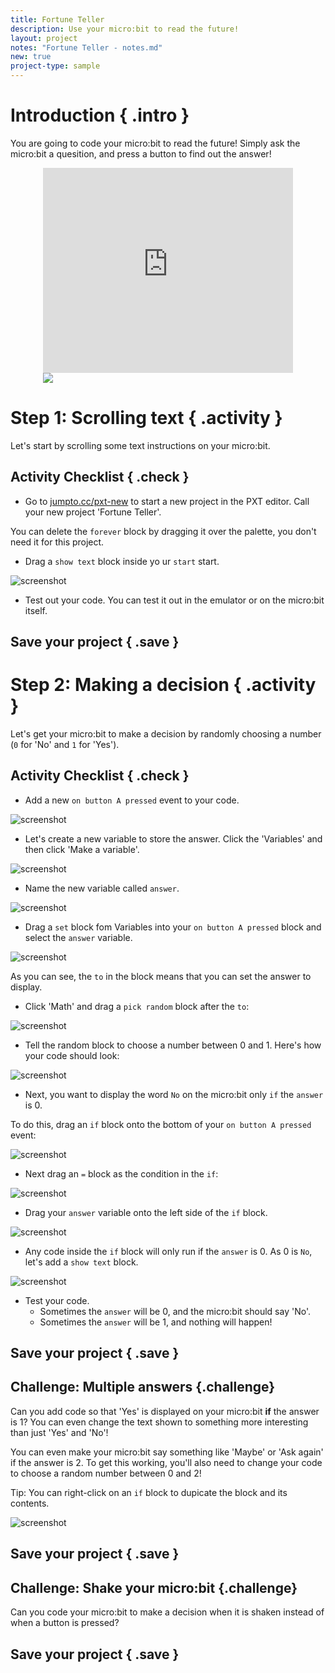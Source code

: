 ```yaml
---
title: Fortune Teller
description: Use your micro:bit to read the future!
layout: project
notes: "Fortune Teller - notes.md"
new: true
project-type: sample
---
```


# Introduction { .intro }

You are going to code your micro:bit to read the future! Simply ask the micro:bit a quesition, and press a button to find out the answer!

<div class="trinket" style="width:400px;margin: 0 auto;">
<div style="position:relative;height:0;padding-bottom:81.97%;overflow:hidden;"><iframe style="position:absolute;top:0;left:0;width:100%;height:100%;" src="https://pxt.microbit.org/---run?id=18828-96734-17356-00995" allowfullscreen="allowfullscreen" sandbox="allow-popups allow-scripts allow-same-origin" frameborder="0"></iframe></div>
<img src="images/fortune-final.gif">
</div>

# Step 1: Scrolling text { .activity }

Let's start by scrolling some text instructions on your micro:bit.

## Activity Checklist { .check }

+ Go to <a href="http://jumpto.cc/pxt-new" target="_blank">jumpto.cc/pxt-new</a> to start a new project in the PXT editor. Call your new project 'Fortune Teller'.

You can delete the `forever` block by dragging it over the palette, you don't need it for this project. 

+ Drag a `show text` block inside yo	ur `start` start.

![screenshot](images/fortune-press-a.png)

+ Test out your code. You can test it out in the emulator or on the micro:bit itself.

## Save your project { .save }

# Step 2: Making a decision { .activity }

Let's get your micro:bit to make a decision by randomly choosing a number (`0` for 'No' and `1` for 'Yes').

## Activity Checklist { .check }

+ Add a new `on button A pressed` event to your code.

![screenshot](images/fortune-on-a-pressed.png)

+ Let's create a new variable to store the answer. Click the 'Variables' and then click 'Make a variable'.

![screenshot](images/fortune-variables.png)

+ Name the new variable called `answer`.

![screenshot](images/fortune-answer.png)

+ Drag a `set` block fom Variables into your `on button A pressed` block and select the `answer` variable.

![screenshot](images/fortune-set.png)

As you can see, the `to` in the block means that you can set the answer to display.

+ Click 'Math' and drag a `pick random` block after the `to`:

![screenshot](images/fortune-random.png)

+ Tell the random block to choose a number between 0 and 1. Here's how your code should look:

![screenshot](images/fortune-random-1.png)

+ Next, you want to display the word `No` on the micro:bit only `if` the `answer` is 0.

To do this, drag an `if` block onto the bottom of your `on button A pressed` event:

![screenshot](images/fortune-if.png)

+ Next drag an `=` block as the condition in the `if`:

![screenshot](images/fortune-equals.png)

+ Drag your `answer` variable onto the left side of the `if` block.

![screenshot](images/fortune-if-finished.png)

+ Any code inside the `if` block will only run if the `answer` is 0. As 0 is `No`, let's add a `show text` block.

![screenshot](images/fortune-no.png)

+ Test your code.
	+ Sometimes the `answer` will be 0, and the micro:bit should say 'No'.
	+ Sometimes the `answer` will be 1, and nothing will happen!


## Save your project { .save }

## Challenge: Multiple answers {.challenge}
Can you add code so that 'Yes' is displayed on your micro:bit __if__ the answer is 1? You can even change the text shown to something more interesting than just 'Yes' and 'No'!

You can even make your micro:bit say something like 'Maybe' or 'Ask again' if the answer is 2. To get this working, you'll also need to change your code to choose a random number between 0 and 2!

Tip: You can right-click on an `if` block to dupicate the block and its contents. 

![screenshot](images/fortune-random-2.png)

## Save your project { .save }

## Challenge: Shake your micro:bit {.challenge}
Can you code your micro:bit to make a decision when it is shaken instead of when a button is pressed?

## Save your project { .save }